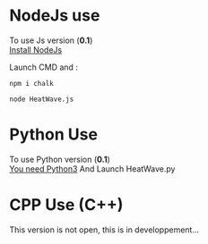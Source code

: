 # NodeJs use

To use Js version (**0.1**) <br/>
<a href="https://nodejs.org/">Install NodeJs</a>

Launch CMD and :
```
npm i chalk
```
```
node HeatWave.js
```


# Python Use

To use Python version (**0.1**) <br/>
<a href="https://python.org">You need Python3</a>
         And Launch HeatWave.py


# CPP Use (C++)

This version is not open, this is in developpement...
